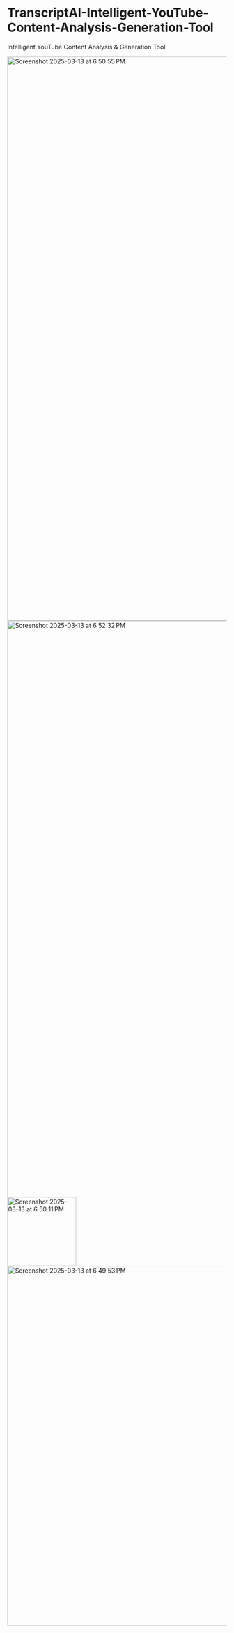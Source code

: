 # TranscriptAI-Intelligent-YouTube-Content-Analysis-Generation-Tool
Intelligent YouTube Content Analysis &amp; Generation Tool

<img width="1295" alt="Screenshot 2025-03-13 at 6 50 55 PM" src="https://github.com/user-attachments/assets/7a567fe5-10f2-4fc7-9eda-9326a686c4e9" />
<img width="1323" alt="Screenshot 2025-03-13 at 6 52 32 PM" src="https://github.com/user-attachments/assets/7dff40a1-62ac-4d1f-86a3-8b0a79cce91a" />
<img width="158" alt="Screenshot 2025-03-13 at 6 50 11 PM" src="https://github.com/user-attachments/assets/adf3dbed-a3e2-4652-a78e-953c5f987a8a" />
<img width="826" alt="Screenshot 2025-03-13 at 6 49 53 PM" src="https://github.com/user-attachments/assets/621ea785-5991-4d3d-b076-143bbc5fad5b" />
